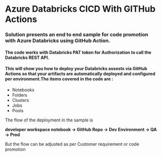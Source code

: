 # Azure Databricks CICD With GITHub Actions

### Solution presents an end to end sample for code promotion with Azure Databricks using GitHub Action.

#### The code works with Databricks PAT token for Authorization to call the Databricks REST API.

#### This will show you how to deploy your Databricks assests via GitHub Actions so that your artifacts are automatically deployed and configured per environment.The items covered in the code are :
- 	Notebooks
- 	Folders
- 	Clusters
- 	Jobs
- 	Pools

The flow of the deployment in the sample is

**developer workspace notebook -> GitHub Repo -> Dev Environment -> QA -> Prod**

But the flow can be adjusted as per Customer requirement or code promotion

